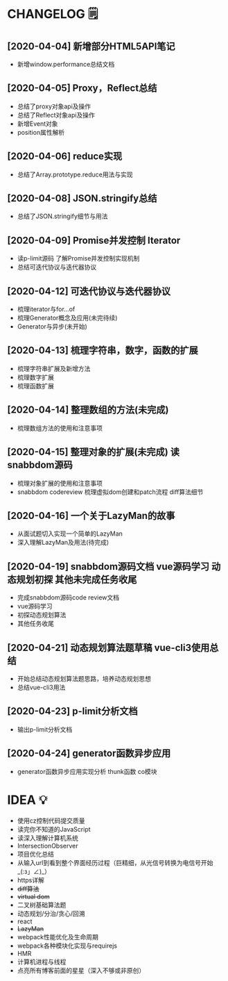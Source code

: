 # CHANGELOG :spiral_notepad:
## [2020-04-04] 新增部分HTML5API笔记
* 新增window.performance总结文档

## [2020-04-05] Proxy，Reflect总结
* 总结了proxy对象api及操作
* 总结了Reflect对象api及操作
* 新增Event对象
* position属性解析

## [2020-04-06] reduce实现
* 总结了Array.prototype.reduce用法与实现

## [2020-04-08] JSON.stringify总结
* 总结了JSON.stringify细节与用法

## [2020-04-09] Promise并发控制 Iterator
* 读p-limit源码 了解Promise并发控制实现机制
* 总结可迭代协议与迭代器协议

## [2020-04-12] 可迭代协议与迭代器协议
* 梳理iterator与for...of
* 梳理Generator概念及应用(未完待续)
* Generator与异步(未开始)

## [2020-04-13] 梳理字符串，数字，函数的扩展
* 梳理字符串扩展及新增方法
* 梳理数字扩展
* 梳理函数扩展

## [2020-04-14] 整理数组的方法(未完成)
* 梳理数组方法的使用和注意事项

## [2020-04-15] 整理对象的扩展(未完成) 读snabbdom源码
* 梳理对象扩展的使用和注意事项
* snabbdom codereview 梳理虚拟dom创建和patch流程 diff算法细节

## [2020-04-16] 一个关于LazyMan的故事
* 从面试题切入实现一个简单的LazyMan
* 深入理解LazyMan及用法(待完成)

## [2020-04-19] snabbdom源码文档 vue源码学习 动态规划初探 其他未完成任务收尾
* 完成snabbdom源码code review文档
* vue源码学习
* 初探动态规划算法
* 其他任务收尾

## [2020-04-21] 动态规划算法题草稿 vue-cli3使用总结
* 开始总结动态规划算法题思路，培养动态规划思想
* 总结vue-cli3用法

## [2020-04-23] p-limit分析文档
* 输出p-limit分析文档

## [2020-04-24] generator函数异步应用<Badge text="新"/>
* generator函数异步应用实现分析 thunk函数 co模块

# IDEA :bulb:
* 使用cz控制代码提交质量
* 读完你不知道的JavaScript
* 读深入理解计算机系统
* IntersectionObserver
* 项目优化总结
* 从输入url到看到整个界面经历过程（巨精细，从光信号转换为电信号开始_(:з」∠)_）
* https详解
* ~~diff算法~~
* ~~virtual dom~~
* 二叉树基础算法题
* 动态规划/分治/贪心/回溯
* react
* ~~LazyMan~~
* webpack性能优化及生命周期
* webpack各种模块化实现与requirejs
* HMR
* 计算机进程与线程
* 点亮所有博客前面的星星（深入不够或非原创） <Badge text="新"/>
